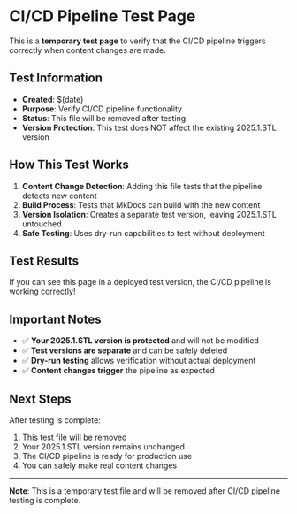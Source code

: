 # CI/CD Pipeline Test Page

This is a **temporary test page** to verify that the CI/CD pipeline triggers correctly when content changes are made.

## Test Information

- **Created**: $(date)
- **Purpose**: Verify CI/CD pipeline functionality
- **Status**: This file will be removed after testing
- **Version Protection**: This test does NOT affect the existing 2025.1.STL version

## How This Test Works

1. **Content Change Detection**: Adding this file tests that the pipeline detects new content
2. **Build Process**: Tests that MkDocs can build with the new content
3. **Version Isolation**: Creates a separate test version, leaving 2025.1.STL untouched
4. **Safe Testing**: Uses dry-run capabilities to test without deployment

## Test Results

If you can see this page in a deployed test version, the CI/CD pipeline is working correctly!

## Important Notes

- ✅ **Your 2025.1.STL version is protected** and will not be modified
- ✅ **Test versions are separate** and can be safely deleted
- ✅ **Dry-run testing** allows verification without actual deployment
- ✅ **Content changes trigger** the pipeline as expected

## Next Steps

After testing is complete:

1. This test file will be removed
2. Your 2025.1.STL version remains unchanged
3. The CI/CD pipeline is ready for production use
4. You can safely make real content changes

---

**Note**: This is a temporary test file and will be removed after CI/CD pipeline testing is complete.
